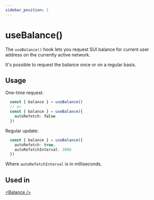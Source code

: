 ```yaml
---
sidebar_position: 1
---
```


# useBalance()

The `useBalance()` hook lets you request SUI balance for current user address on the currently active network.

It's possible to request the balance once or on a regular basis.

## Usage

One-time request:
```ts title="MyComponent.tsx"
  const { balance } = useBalance()
  // or
  const { balance } = useBalance({ 
    autoRefetch: false 
  })
```

Regular update:

```ts title="MyComponent.tsx"
  const { balance } = useBalance({ 
    autoRefetch: true, 
    autoRefetchInterval: 3000 
  })
```

Where `autoRefetchInterval` is in milliseconds.

## Used in

[\<Balance \/\>](../components/balance.md)
